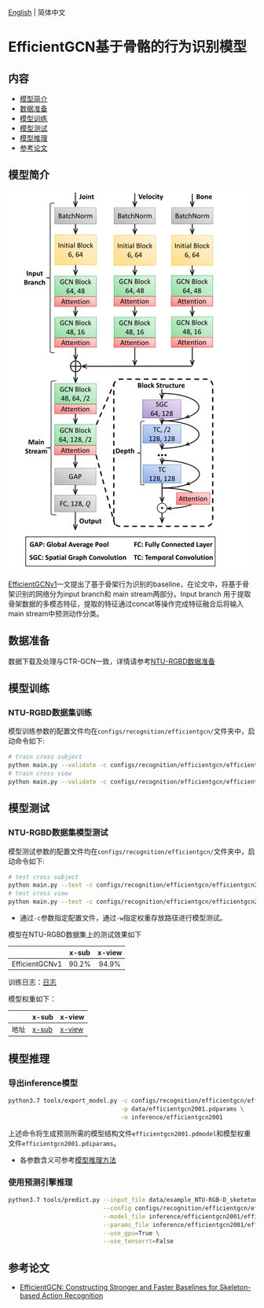 [English](../../../en/model_zoo/recognition/efficientgcn.md)  | 简体中文

# EfficientGCN基于骨骼的行为识别模型

## 内容

- [模型简介](#模型简介)
- [数据准备](#数据准备)
- [模型训练](#模型训练)
- [模型测试](#模型测试)
- [模型推理](#模型推理)
- [参考论文](#参考论文)

## 模型简介

![模型结构图](../../../images/efficientgcn.png)

[EfficientGCNv1](https://arxiv.org/pdf/2106.15125v2.pdf)一文提出了基于骨架行为识别的baseline，在论文中，将基于骨架识别的网络分为input branch和 main stream两部分。Input branch 用于提取骨架数据的多模态特征，提取的特征通过concat等操作完成特征融合后将输入main stream中预测动作分类。

## 数据准备

数据下载及处理与CTR-GCN一致，详情请参考[NTU-RGBD数据准备](../../dataset/ntu-rgbd.md)

## 模型训练

### NTU-RGBD数据集训练

模型训练参数的配置文件均在`configs/recognition/efficientgcn/`文件夹中，启动命令如下:

```bash
# train cross subject
python main.py --validate -c configs/recognition/efficientgcn/efficientgcn2001.yaml --seed 1
# train cross view
python main.py --validate -c configs/recognition/efficientgcn/efficientgcn2002.yaml --seed 1
```

## 模型测试

### NTU-RGBD数据集模型测试

模型测试参数的配置文件均在`configs/recognition/efficientgcn/`文件夹中，启动命令如下:

```bash
# test cross subject
python main.py --test -c configs/recognition/efficientgcn/efficientgcn2001.yaml -w data/efficientgcn2001.pdparams
# test cross view
python main.py --test -c configs/recognition/efficientgcn/efficientgcn2002.yaml -w data/efficientgcn2002.pdparams
```

* 通过`-c`参数指定配置文件，通过`-w`指定权重存放路径进行模型测试。

模型在NTU-RGBD数据集上的测试效果如下

|                |  x-sub  |   x-view   |
| :------------: | :---: | :----: |
| EfficientGCNv1 | 90.2% | 94.9% |

训练日志：[日志](https://github.com/Wuxiao85/paddle_EfficientGCNv/blob/main/workdir/)

模型权重如下：

|      | x-sub                                                        | x-view                                                        |
| ---- | ------------------------------------------------------------ | ------------------------------------------------------------ |
| 地址 | [x-sub](https://github.com/Wuxiao85/paddle_EfficientGCNv/tree/main/pretrain_model/xsub.pdparams) | [x-view](https://github.com/Wuxiao85/paddle_EfficientGCNv/tree/main/pretrain_model/xsub.pdparams)|

## 模型推理

### 导出inference模型

```bash
python3.7 tools/export_model.py -c configs/recognition/efficientgcn/efficientgcn2001.yaml \
                                -p data/efficientgcn2001.pdparams \
                                -o inference/efficientgcn2001
```

上述命令将生成预测所需的模型结构文件`efficientgcn2001.pdmodel`和模型权重文件`efficientgcn2001.pdiparams`。

- 各参数含义可参考[模型推理方法](https://github.com/PaddlePaddle/PaddleVideo/blob/release/2.0/docs/zh-CN/start.md#2-%E6%A8%A1%E5%9E%8B%E6%8E%A8%E7%90%86)

### 使用预测引擎推理

```bash
python3.7 tools/predict.py --input_file data/example_NTU-RGB-D_sketeton.npy \
                           --config configs/recognition/efficientgcn/efficientgcn2001.yaml \
                           --model_file inference/efficientgcn2001/efficientgcn2001.pdmodel \
                           --params_file inference/efficientgcn2001/efficientgcn2001.pdiparams \
                           --use_gpu=True \
                           --use_tensorrt=False
```


## 参考论文

- [EfficientGCN: Constructing Stronger and Faster Baselines for Skeleton-based Action Recognition ](https://arxiv.org/pdf/2106.15125v2.pdf)
